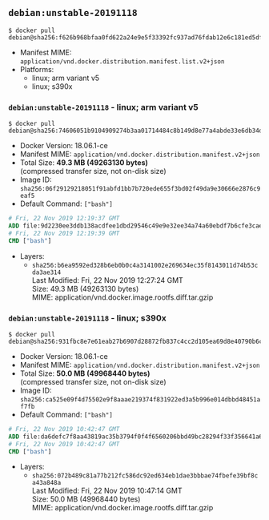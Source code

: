 ## `debian:unstable-20191118`

```console
$ docker pull debian@sha256:f626b968bfaa0fd622a24e9e5f33392fc937ad76fdab12e6c181ed5df7924c46
```

-	Manifest MIME: `application/vnd.docker.distribution.manifest.list.v2+json`
-	Platforms:
	-	linux; arm variant v5
	-	linux; s390x

### `debian:unstable-20191118` - linux; arm variant v5

```console
$ docker pull debian@sha256:74606051b9104909274b3aa01714484c8b149d8e77a4abde33e6db34d19761ac
```

-	Docker Version: 18.06.1-ce
-	Manifest MIME: `application/vnd.docker.distribution.manifest.v2+json`
-	Total Size: **49.3 MB (49263130 bytes)**  
	(compressed transfer size, not on-disk size)
-	Image ID: `sha256:06f29129218051f91abfd1bb7b720ede655f3bd02f49da9e30666e2876c9eaf5`
-	Default Command: `["bash"]`

```dockerfile
# Fri, 22 Nov 2019 12:19:37 GMT
ADD file:9d2230ee3ddb138acdfee1dbd29546c49e9e32ee34a74a60ebdf7b6cfe3cae57 in / 
# Fri, 22 Nov 2019 12:19:39 GMT
CMD ["bash"]
```

-	Layers:
	-	`sha256:b6ea9592ed328b6eb0b0c4a3141002e269634ec35f8143011d74b53cda3ae314`  
		Last Modified: Fri, 22 Nov 2019 12:27:24 GMT  
		Size: 49.3 MB (49263130 bytes)  
		MIME: application/vnd.docker.image.rootfs.diff.tar.gzip

### `debian:unstable-20191118` - linux; s390x

```console
$ docker pull debian@sha256:931fbc8e7e61eab27b6907d28872fb837c4cc2d105ea69d8e40790b6c04557a1
```

-	Docker Version: 18.06.1-ce
-	Manifest MIME: `application/vnd.docker.distribution.manifest.v2+json`
-	Total Size: **50.0 MB (49968440 bytes)**  
	(compressed transfer size, not on-disk size)
-	Image ID: `sha256:ca525e09f4d75502e9f8aaae219374f831922ed3a5b996e014dbbd48451af7fb`
-	Default Command: `["bash"]`

```dockerfile
# Fri, 22 Nov 2019 10:42:47 GMT
ADD file:da6defc7f8aa43819ac35b3794f0f4f6560206bbd49bc28294f33f356641a61b in / 
# Fri, 22 Nov 2019 10:42:47 GMT
CMD ["bash"]
```

-	Layers:
	-	`sha256:072b489c81a77b212fc586dc92ed634eb1dae3bbbae74fbefe39bf8ca43a848a`  
		Last Modified: Fri, 22 Nov 2019 10:47:14 GMT  
		Size: 50.0 MB (49968440 bytes)  
		MIME: application/vnd.docker.image.rootfs.diff.tar.gzip
